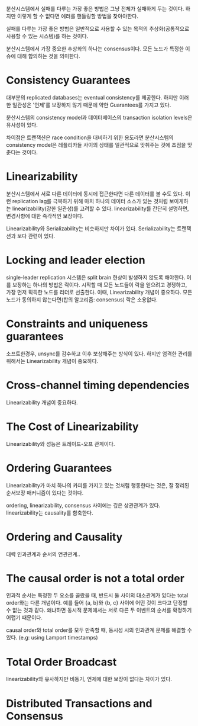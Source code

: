 분산시스템에서 실패를 다루는 가장 좋은 방법은 그냥 전체가 실패하게 두는 것이다.
하지만 이렇게 할 수 없다면 에러를 핸들링할 방법을 찾아야한다.

실패를 다루는 가장 좋은 방법은 일반적으로 사용할 수 있는 목적의 추상화(공통적으로 사용할 수 있는 시스템)를 하는 것이다.


분산시스템에서 가장 중요한 추상화의 하나는 consensus이다. 모든 노드가 특정한 이슈에 대해 합의하는 것을 의미한다.

Consistency Guarantees
=
대부분의 replicated databases는 eventual consistency를 제공한다.
하지만 이러한 일관성은 '언제'를 보장하지 않기 때문에 약한 Guarantees를 가지고 있다. 

분산시스템의 consistency model과 데이터베이스의 transaction isolation levels은 유사성이 있다.

차이점은 트랜잭션은 race condition을 대비하기 위한 용도라면 분산시스템의 consistency model은 레플리카들 사이의 상태를 일관적으로 맞취주는 것에 초점을 맞춘다는 것이다.

Linearizability
=
분산시스템에서 서로 다른 데이터에 동시에 접근한다면 다른 데이터를 볼 수도 있다. 이런 replication lag를 극복하기 위해 마치 하나의 데이터 소스가 있는 것처럼 보이게하는 linearizability(강한 일관성)를 고려할 수 있다. linearizability를 간단히 설명하면, 변경사항에 대한 즉각적인 보장이다.


Linearizability와 Serializability는 비슷하지만 차이가 있다. Serializability는 트랜잭션과 보다 관련이 있다.

Locking and leader election
=
single-leader replication 시스템은 split brain 현상이 발생하지 않도록 해야한다. 이를 보장하는 하나의 방법은 락이다. 시작할 때 모든 노드들이 락을 얻으려고 경쟁하고, 가장 먼저 획득한 노드를 리더로 선출한다. 이때, Linearizability 개념이 중요하다. 모든 노드가 동의하지 않는다면(합의 알고리즘: consensus) 락은 소용없다.

Constraints and uniqueness guarantees
=
소프트한경우, unsync를 감수하고 이후 보상해주는 방식이 있다. 하지만 엄격한 관리를 위해서는 Linearizability 개념이 중요하다.

Cross-channel timing dependencies
=
Linearizability 개념이 중요하다.


The Cost of Linearizability
=
Linearizability와 성능은 트레이드-오프 관계이다.

Ordering Guarantees
=
Linearizability가 마치 하나의 카피를 가지고 있는 것처럼 행동한다는 것은, 잘 정리된 순서보장 매커니즘이 있다는 것이다.

ordering, linearizability, consensus 사이에는 깊은 상관관계가 있다.
linearizability는 causality를 함축한다.

Ordering and Causality
=
대략 인과관계과 순서의  연관관계..

The causal order is not a total order
=
인과적 순서는 특정한 두 요소를 골랐을 때, 반드시 둘 사이의 대소관계가 있다는 total order와는 다른 개념이다. 예를 들어 {a, b}와 {b, c} 사이에 어떤 것이 크다고 단정할 수 없는 것과 같다. 왜냐하면 동시적 문제에서는 서로 다른 두 이벤트의 순서를 확정하기 어렵기 때문이다.

causal order와 total order를 모두 만족할 때, 동시성 시의 인과관계 문제를 해결할 수 있다. (e.g: using Lamport timestamps) 

Total Order Broadcast
=
linearizability와 유사하지만 비동기, 언제에 대한 보장이 없다는 차이가 있다.

Distributed Transactions and Consensus
=


